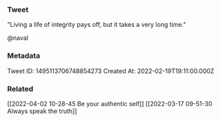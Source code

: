 ### Tweet
"Living a life of integrity pays off, but it takes a very long time."

@naval

### Metadata
Tweet ID: 1495113706748854273
Created At: 2022-02-19T19:11:00.000Z

### Related
[[2022-04-02 10-28-45 Be your authentic self]]
[[2022-03-17 09-51-30 Always speak the truth]]

